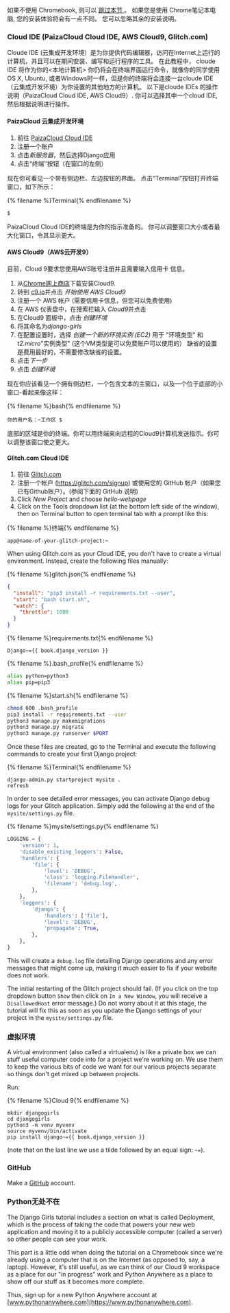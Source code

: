 如果不使用 Chromebook, 则可以 [ 跳过本节 ](http://tutorial.djangogirls.org/en/installation/#install-python)。 如果您是使用 Chrome笔记本电脑, 您的安装体验将会有一点不同。 您可以忽略其余的安装说明。

### Cloud IDE (PaizaCloud Cloud IDE, AWS Cloud9, Glitch.com)

Cloude IDE (云集成开发环境）是为你提供代码编辑器，访问在Internet上运行的计算机，并且可以在期间安装、编写和运行程序的工具。 在此教程中， cloude IDE 将作为你的<本地计算机> 你仍将会在终端界面运行命令，就像你的同学使用OS X, Ubuntu, 或者Windows时一样，但是你的终端将会连接一台cloude IDE（云集成开发环境）为你设置的其他地方的计算机。 以下是cloude IDEs 的操作说明（PaizaCloud Cloud IDE, AWS Cloud9）. 你可以选择其中一个cloud IDE, 然后根据说明进行操作。

#### PaizaCloud 云集成开发环境

1. 前往 [PaizaCloud Cloud IDE](https://paiza.cloud/)
2. 注册一个账户
3. 点击*新服务器*，然后选择Django应用
4. 点击“终端‘’按钮（在窗口的左侧）

现在你可看见一个带有侧边栏、左边按钮的界面。 点击“Terminal”按钮打开终端窗口，如下所示：

{% filename %}Terminal{% endfilename %}

    $
    

PaizaCloud Cloud IDE的终端是为你的指示准备的。 你可以调整窗口大小或者最大化窗口，令其显示更大。

#### AWS Cloud9（AWS云开发9）

目前，Cloud 9要求您使用AWS账号注册并且需要输入信用卡 信息。

1. 从[Chrome网上商店](https://chrome.google.com/webstore/detail/cloud9/nbdmccoknlfggadpfkmcpnamfnbkmkcp)下载安装Cloud9.
2. 转到 [c9.io](https://c9.io)并点击 *开始使用 AWS Cloud9*
3. 注册一个 AWS 帐户 (需要信用卡信息，但您可以免费使用)
4. 在 AWS 仪表盘中，在搜索栏输入 *Cloud9*并点击
5. 在Cloud9 面板中，点击 *创建环境*
6. 将其命名为*django-girls*
7. 在配置设置时，选择 *创建一个新的环境实例 (EC2)* 用于 "环境类型" 和 *t2.micro*"实例类型" (这个VM类型是可以免费账户可以使用的） 缺省的设置是费用最好的，不需要修改缺省的设置。
8. 点击*下一步*
9. 点击 *创建环境*

现在你应该看见一个拥有侧边栏，一个包含文本的主窗口，以及一个位于底部的小窗口-看起来像这样：

{% filename %}bash{% endfilename %}

    你的用户名：~工作区 $
    

底部的区域是你的终端。你可以用终端来向远程的Cloud9计算机发送指示。你可以调整该窗口使之更大。

#### Glitch.com Cloud IDE

1. 前往 [Glitch.com](https://glitch.com/)
2. 注册一个帐户 (https://glitch.com/signup) 或使用您的 GitHub 帐户（如果您已有Github账户）。(参阅下面的 GitHub 说明)
3. Click *New Project* and choose *hello-webpage*
4. Click on the Tools dropdown list (at the bottom left side of the window), then on Terminal button to open terminal tab with a prompt like this:

{% filename %}终端{% endfilename %}

    app@name-of-your-glitch-project:~
    

When using Glitch.com as your Cloud IDE, you don't have to create a virtual environment. Instead, create the following files manually:

{% filename %}glitch.json{% endfilename %}

```json
{
  "install": "pip3 install -r requirements.txt --user",
  "start": "bash start.sh",
  "watch": {
    "throttle": 1000
  }
}
```

{% filename %}requirements.txt{% endfilename %}

    Django~={{ book.django_version }}
    

{% filename %}.bash_profile{% endfilename %}

```bash
alias python=python3
alias pip=pip3
```

{% filename %}start.sh{% endfilename %}

```bash
chmod 600 .bash_profile
pip3 install -r requirements.txt --user
python3 manage.py makemigrations
python3 manage.py migrate
python3 manage.py runserver $PORT
```

Once these files are created, go to the Terminal and execute the following commands to create your first Django project:

{% filename %}Terminal{% endfilename %}

    django-admin.py startproject mysite .
    refresh
    

In order to see detailed error messages, you can activate Django debug logs for your Glitch application. Simply add the following at the end of the `mysite/settings.py` file.

{% filename %}mysite/settings.py{% endfilename %}

```python
LOGGING = {
    'version': 1,
    'disable_existing_loggers': False,
    'handlers': {
        'file': {
            'level': 'DEBUG',
            'class': 'logging.FileHandler',
            'filename': 'debug.log',
        },
    },
    'loggers': {
        'django': {
            'handlers': ['file'],
            'level': 'DEBUG',
            'propagate': True,
        },
    },
}
```

This will create a `debug.log` file detailing Django operations and any error messages that might come up, making it much easier to fix if your website does not work.

The initial restarting of the Glitch project should fail. (If you click on the top dropdown button `Show` then click on `In a New Window`, you will receive a `DisallowedHost` error message.) Do not worry about it at this stage, the tutorial will fix this as soon as you update the Django settings of your project in the `mysite/settings.py` file.

### 虚拟环境

A virtual environment (also called a virtualenv) is like a private box we can stuff useful computer code into for a project we're working on. We use them to keep the various bits of code we want for our various projects separate so things don't get mixed up between projects.

Run:

{% filename %}Cloud 9{% endfilename %}

    mkdir djangogirls
    cd djangogirls
    python3 -m venv myvenv
    source myvenv/bin/activate
    pip install django~={{ book.django_version }}
    

(note that on the last line we use a tilde followed by an equal sign: `~=`).

### GitHub

Make a [GitHub](https://github.com) account.

### Python无处不在

The Django Girls tutorial includes a section on what is called Deployment, which is the process of taking the code that powers your new web application and moving it to a publicly accessible computer (called a server) so other people can see your work.

This part is a little odd when doing the tutorial on a Chromebook since we're already using a computer that is on the Internet (as opposed to, say, a laptop). However, it's still useful, as we can think of our Cloud 9 workspace as a place for our "in progress" work and Python Anywhere as a place to show off our stuff as it becomes more complete.

Thus, sign up for a new Python Anywhere account at [www.pythonanywhere.com](https://www.pythonanywhere.com).